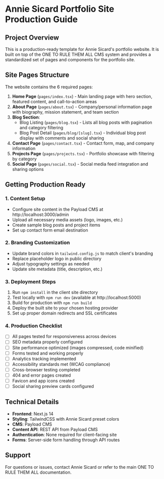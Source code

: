 # Annie Sicard Portfolio Site Production Guide

## Project Overview
This is a production-ready template for Annie Sicard's portfolio website. It is built on top of the ONE TO RULE THEM ALL CMS system and provides a standardized set of pages and components for the portfolio site.

## Site Pages Structure
The website contains the 6 required pages:

1. **Home Page** (`pages/index.tsx`) - Main landing page with hero section, featured content, and call-to-action areas
2. **About Page** (`pages/about.tsx`) - Company/personal information page with biography, mission statement, and team section
3. **Blog Section**:
   - Blog Listing (`pages/blog.tsx`) - Lists all blog posts with pagination and category filtering
   - Blog Post Detail (`pages/blog/[slug].tsx`) - Individual blog post display with comments and social sharing
4. **Contact Page** (`pages/contact.tsx`) - Contact form, map, and company information
5. **Projects Page** (`pages/projects.tsx`) - Portfolio showcase with filtering by category
6. **Social Page** (`pages/social.tsx`) - Social media feed integration and sharing options

## Getting Production Ready

### 1. Content Setup
- Configure site content in the Payload CMS at http://localhost:3000/admin
- Upload all necessary media assets (logo, images, etc.)
- Create sample blog posts and project items
- Set up contact form email destination

### 2. Branding Customization
- Update brand colors in `tailwind.config.js` to match client's branding
- Replace placeholder logo in public directory
- Adjust typography settings as needed
- Update site metadata (title, description, etc.)

### 3. Deployment Steps
1. Run `npm install` in the client site directory
2. Test locally with `npm run dev` (available at http://localhost:5000)
3. Build for production with `npm run build`
4. Deploy the built site to your chosen hosting provider
5. Set up proper domain redirects and SSL certificates

### 4. Production Checklist
- [ ] All pages tested for responsiveness across devices
- [ ] SEO metadata properly configured
- [ ] Site performance optimized (images compressed, code minified)
- [ ] Forms tested and working properly
- [ ] Analytics tracking implemented
- [ ] Accessibility standards met (WCAG compliance)
- [ ] Cross-browser testing completed
- [ ] 404 and error pages created
- [ ] Favicon and app icons created
- [ ] Social sharing preview cards configured

## Technical Details
- **Frontend**: Next.js 14
- **Styling**: TailwindCSS with Annie Sicard preset colors
- **CMS**: Payload CMS
- **Content API**: REST API from Payload CMS
- **Authentication**: None required for client-facing site
- **Forms**: Server-side form handling through API routes

## Support
For questions or issues, contact Annie Sicard or refer to the main ONE TO RULE THEM ALL documentation.
